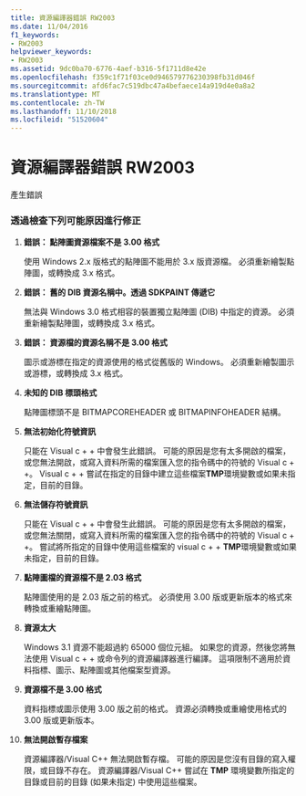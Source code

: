 ```yaml
---
title: 資源編譯器錯誤 RW2003
ms.date: 11/04/2016
f1_keywords:
- RW2003
helpviewer_keywords:
- RW2003
ms.assetid: 9dc0ba70-6776-4aef-b316-5f1711d8e42e
ms.openlocfilehash: f359c1f71f03ce0d946579776230398fb31d046f
ms.sourcegitcommit: afd6fac7c519dbc47a4befaece14a919d4e0a8a2
ms.translationtype: MT
ms.contentlocale: zh-TW
ms.lasthandoff: 11/10/2018
ms.locfileid: "51520604"
---
```

# <a name="resource-compiler-error-rw2003"></a>資源編譯器錯誤 RW2003

產生錯誤

### <a name="to-fix-by-checking-the-following-possible-causes"></a>透過檢查下列可能原因進行修正

1. **錯誤： 點陣圖資源檔案不是 3.00 格式**

   使用 Windows 2.x 版格式的點陣圖不能用於 3.x 版資源檔。 必須重新繪製點陣圖，或轉換成 3.x 格式。

1. **錯誤： 舊的 DIB 資源名稱中。透過 SDKPAINT 傳遞它**

   無法與 Windows 3.0 格式相容的裝置獨立點陣圖 (DIB) 中指定的資源。 必須重新繪製點陣圖，或轉換成 3.x 格式。

1. **錯誤： 資源檔的資源名稱不是 3.00 格式**

   圖示或游標在指定的資源使用的格式從舊版的 Windows。 必須重新繪製圖示或游標，或轉換成 3.x 格式。

1. **未知的 DIB 標頭格式**

   點陣圖標頭不是 BITMAPCOREHEADER 或 BITMAPINFOHEADER 結構。

1. **無法初始化符號資訊**

   只能在 Visual c + + 中會發生此錯誤。 可能的原因是您有太多開啟的檔案，或您無法開啟，或寫入資料所需的檔案匯入您的指令碼中的符號的 Visual c + +。 Visual c + + 嘗試在指定的目錄中建立這些檔案**TMP**環境變數或如果未指定，目前的目錄。

1. **無法儲存符號資訊**

   只能在 Visual c + + 中會發生此錯誤。 可能的原因是您有太多開啟的檔案，或您無法關閉，或寫入資料所需的檔案匯入您的指令碼中的符號的 Visual c + +。 嘗試將所指定的目錄中使用這些檔案的 visual c + + **TMP**環境變數或如果未指定，目前的目錄。

1. **點陣圖檔的資源檔不是 2.03 格式**

   點陣圖使用的是 2.03 版之前的格式。 必須使用 3.00 版或更新版本的格式來轉換或重繪點陣圖。

1. **資源太大**

   Windows 3.1 資源不能超過約 65000 個位元組。 如果您的資源，然後您將無法使用 Visual c + + 或命令列的資源編譯器進行編譯。 這項限制不適用於資料指標、圖示、點陣圖或其他檔案型資源。

1. **資源檔不是 3.00 格式**

   資料指標或圖示使用 3.00 版之前的格式。 資源必須轉換或重繪使用格式的 3.00 版或更新版本。

1. **無法開啟暫存檔案**

   資源編譯器/Visual C++ 無法開啟暫存檔。 可能的原因是您沒有目錄的寫入權限，或目錄不存在。 資源編譯器/Visual C++ 嘗試在 **TMP** 環境變數所指定的目錄或目前的目錄 (如果未指定) 中使用這些檔案。